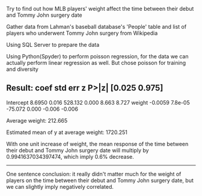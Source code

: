 Try to find out how MLB players' weight affect the time between their debut and Tommy John surgery date

Gather data from Lahman's baseball database's 'People' table and list of players who underwent Tommy John surgery from Wikipedia

Using SQL Server to prepare the data

Using Python(Spyder) to perform poisson regression, for the data we can actually perform linear regression as well. But chose poisson for training and diversity


Result:
                 coef    std err          z      P>|z|      [0.025      0.975]
------------------------------------------------------------------------------
Intercept      8.6950      0.016    528.132      0.000       8.663       8.727
weight        -0.0059    7.8e-05    -75.072      0.000      -0.006      -0.006

Average weight:  212.665

Estimated mean of y at average weight:  1720.251

With one unit increase of weight, the mean response of the time between their debut and Tommy John surgery date will multiply by 0.9941637034397474, which imply 0.6% decrease.



---------------------------------------------------------------------------------------------------------------------------------------------------------------------------------
One sentence conclusion: it really didn't matter much for the weight of players on the time between their debut and Tommy John surgery date, but we can slightly imply negatively correlated. 
